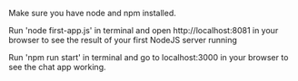 
Make sure you have node and npm installed.  

Run 'node first-app.js' in terminal and open http://localhost:8081 in your browser to see the result of your first NodeJS server running

Run 'npm run start' in terminal and go to localhost:3000 in your browser to see the chat app working. 

